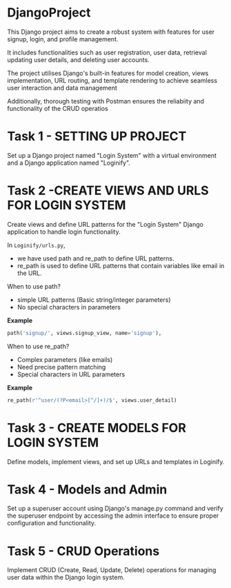# DjangoProject

This Django project aims to create a robust system with features for user signup, login, and profile management. 

It includes functionalities such as user registration, user data, retrieval updating user details, and deleting user accounts.

The project utilises Django's built-in features for model creation, views implementation, URL routing, and template rendering to achieve seamless user interaction and data management

Additionally, thorough testing with Postman ensures the reliabiity and functionality of the CRUD operatios

# Task 1 - SETTING UP PROJECT 

Set up a Django project named "Login System" with a virtual environment and a Django application named "Loginify".
 

# Task 2 -CREATE VIEWS AND URLS FOR LOGIN SYSTEM

 Create views and define URL patterns for the "Login System" Django application to handle login functionality.

In ```Loginify/urls.py```, 
* we have used path and re_path to define URL patterns.
* re_path is used to define URL patterns that contain variables like email in the URL.

When to use path?
* simple URL patterns (Basic string/integer parameters)
* No special characters in parameters

__Example__

```python
path('signup/', views.signup_view, name='signup'),
```

When to use re_path?
* Complex parameters (like emails)
* Need precise pattern matching
* Special characters in URL parameters

__Example__
```python
re_path(r'^user/(?P<email>[^/]+)/$', views.user_detail)
```

# Task 3 - CREATE MODELS FOR LOGIN SYSTEM

Define models, implement views, and set up URLs and templates in Loginify.

# Task 4 - Models and Admin
Set up a superuser account using Django's manage.py command and verify the superuser endpoint by accessing the admin interface to ensure proper configuration and functionality.

# Task 5 - CRUD Operations

Implement CRUD (Create, Read, Update, Delete) operations for
 managing user data within the Django login system.
